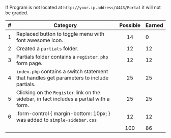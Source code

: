 If Program is not located at `http://your.ip.address/4443/Portal` it will not be graded. 

| # |  Category                                                                                              | Possible | Earned|
|---|--------------------------------------------------------------------------------------------------------|:--------:|:------|
| 1 | Replaced button to toggle menu with font awesome icon.                                                  |   14     |   0 |
| 2 | Created a `partials` folder.                                                                            |   12     |   12 |
| 3 | Partials folder contains a `register.php` form page.                                                    |   12     |   12 |
| 4 | `index.php` contains a switch statement that handles get parameters to include partials.                |   25     |   25 |
| 5 | Clicking on the `Register` link on the sidebar, in fact includes a partial with a form.                 |   25     |   25 |
| 6 | .form-control { margin-bottom: 10px; } was added to `simple-sidebar.css`                                |   12     |   12 |
|   |                                                                                                         |   100    |  86 |
